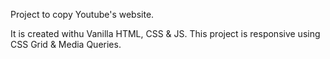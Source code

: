 Project to copy Youtube's website.

It is created withu Vanilla HTML, CSS & JS.
This project is responsive using CSS Grid & Media Queries.
